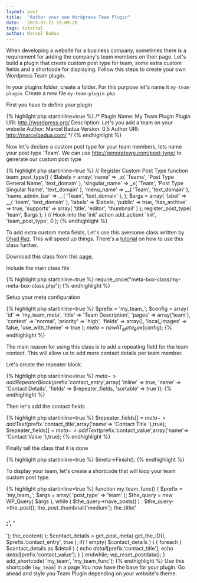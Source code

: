 ```yaml
---
layout: post
title:  "Author your own Wordpress Team Plugin"
date:   2015-07-21 19:09:20
tags: tutorial
author: Marcel Badua
---
```


When developing a website for a business company, sometimes there is a requirement for adding the company's team members on their page. Let's build a plugin that create custom post type for team, some extra custom fields and a shortcode for displaying. Follow this steps to create your own Wordpress Team plugin.

In your plugins folder, create a folder. For this purpose let's name it `my-team-plugin`. Create a new file `my-team-plugin.php`

First you have to define your plugin

{% highlight php startinline=true %}
/*
Plugin Name: My Team Plugin
Plugin URI: http://wordpress.org/
Description: Let's you add a team on your website
Author: Marcel Badua
Version: 0.5
Author URI: http://marcelbadua.com/
*/
{% endhighlight %}

Now let's declare a custom post type for your team members, lets name your post type 'Team'. We can use <a href="http://generatewp.com/post-type/">http://generatewp.com/post-type/</a> to generate our custom post type

{% highlight php startinline=true %}
// Register Custom Post Type
function team_post_type() {
  $labels = array(
  	'name'                => _x( 'Teams', 'Post Type General Name', 'text_domain' ),
  	'singular_name'       => _x( 'Team', 'Post Type Singular Name', 'text_domain' ),
  	'menu_name'           => __( 'Team', 'text_domain' ),
  	'name_admin_bar'      => __( 'Team', 'text_domain' ),
  );
  $args = array(
  	'label'               => __( 'team', 'text_domain' ),
  	'labels'              => $labels,
  	'public' 			  => true,
  	'has_archive'         => true,
  	'supports'            => array( 'title', 'editor', 'thumbnail' )
  );
  register_post_type( 'team', $args );
}
// Hook into the 'init' action
add_action( 'init', 'team_post_type', 0 );
{% endhighlight %}

To add extra custom meta fields, Let's use this awesome class written by <a href="https://en.bainternet.info/">Ohad Raz</a>. This will speed up things. There's a <a href="https://en.bainternet.info/how-i-add-a-wordpress-metabox/">tutorial</a> on how to use this class further.

Download this class from this <a href="https://en.bainternet.info/how-i-add-a-wordpress-metabox/">page.</a>

Include the main class file

{% highlight php startinline=true %}
require_once("meta-box-class/my-meta-box-class.php");
{% endhighlight %}

Setup your meta configuration

{% highlight php startinline=true %}
$prefix = 'my_team_';
$config = array(
    'id'             => 'my_team_meta',
    'title'          => 'Team Description',
    'pages'          => array('team'),
    'context'        => 'normal',
    'priority'       => 'high',
    'fields'         => array(),
    'local_images'   => false,
    'use_with_theme' => true
);
$meta =  new AT_Meta_Box($config);
{% endhighlight %}

The main reason for using this class is to add a repeating field for the team contact. This will allow us to add more contact details per team member.

Let's create the repeater block.

{% highlight php startinline=true %}
$meta->addRepeaterBlock($prefix.'contact_entry',array(
  'inline'   => true,
  'name'     => 'Contact Details',
  'fields'   => $repeater_fields,
  'sortable' => true
));
{% endhighlight %}

Then let's add the contact fields

{% highlight php startinline=true %}
$repeater_fields[] = $meta->addText($prefix.'contact_title',array('name'=> 'Contact Title '),true);
$repeater_fields[] = $meta->addText($prefix.'contact_value',array('name'=> 'Contact Value '),true);
{% endhighlight %}

Finally tell the class that it is done

{% highlight php startinline=true %}
$meta->Finish();
{% endhighlight %}

To display your team, let's create a shortcode that will loop your team custom post type.

{% highlight php startinline=true %}
function my_team_func() {
  $prefix = 'my_team_';
  $args = array( 'post_type' => 'team' );
  $the_query = new WP_Query( $args );
  while ( $the_query->have_posts() ) : $the_query->the_post();
    the_post_thumbnail('medium');
    the_title('<h3>;', '</h3>');
    the_content( );
    $contact_details = get_post_meta( get_the_ID(), $prefix.'contact_entry', true );
    if( ! empty( $contact_details ) ) {
      foreach ( $contact_details as $detail ) {
        echo  $detail[$prefix.'contact_title'];
        echo  $detail[$prefix.'contact_value'];
      }
    }
  endwhile;
  wp_reset_postdata();
}
add_shortcode( 'my_team', 'my_team_func');
{% endhighlight %}
Use this shortcode `[my_team]` in a page
You now have the base for your plugin. Go ahead and style you Team Plugin depending on your website's theme.
